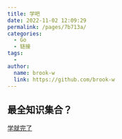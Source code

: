 ```yaml
---
title: 学吧
date: 2022-11-02 12:09:29
permalink: /pages/7b713a/
categories:
  - Go
  - 链接
tags:
  -
author:
  name: brook-w
  link: https://github.com/brook-w
---
```


## 最全知识集合？

[学就完了](https://github.com/0voice/Introduction-to-Golang)